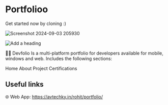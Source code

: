 # Portfolioo
Get started now by cloning :)

![Screenshot 2024-09-03 205930](https://github.com/user-attachments/assets/4e6d0d60-a624-4998-8fe3-e0172a72a137)

![Add a heading](https://github.com/user-attachments/assets/47c7514e-fb1f-47a6-b071-a8933aaf1930)


🧑‍💻 Devfolio
Is a multi-platform portfolio for developers available for mobile, windows and web. Includes the following sections:

Home
About
Project
Certifications

## Useful links

🌐 Web App: https://avtechky.in/rohit/portfolio/
